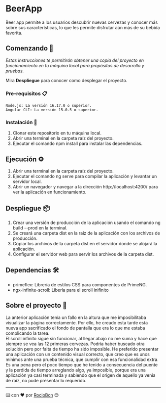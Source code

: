 # BeerApp

Beer app permite a los usuarios descubrir nuevas cervezas y conocer más sobre sus características, lo que les permite disfrutar aún más de su bebida favorita.

## Comenzando 🚀

_Estas instrucciones te permitirán obtener una copia del proyecto en funcionamiento en tu máquina local para propósitos de desarrollo y pruebas._

Mira **Despliegue** para conocer como desplegar el proyecto.


### Pre-requisitos 📋

```
Node.js: La versión 16.17.0 o superior.
Angular CLI: La versión 15.0.5 o superior.
```

### Instalación 🔧


1. Clonar este repositorio en tu máquina local.
2. Abrir una terminal en la carpeta raíz del proyecto.
3. Ejecutar el comando npm install para instalar las dependencias.


## Ejecución ⚙️

1. Abrir una terminal en la carpeta raíz del proyecto.
2. Ejecutar el comando ng serve para compilar la aplicación y levantar un servidor local.
3. Abrir un navegador y navegar a la dirección http://localhost:4200/ para ver la aplicación en funcionamiento.

## Despliegue 📦

1. Crear una versión de producción de la aplicación usando el comando ng build --prod en la terminal.
2. Se creará una carpeta dist en la raíz de la aplicación con los archivos de producción.
3. Copiar los archivos de la carpeta dist en el servidor donde se alojará la aplicación.
4. Configurar el servidor web para servir los archivos de la carpeta dist. 

## Dependencias 🛠️

* primeflex: Librería de estilos CSS para componentes de PrimeNG.
* ngx-infinite-scroll: Libería para el scroll inifinito

## Sobre el proyecto 📖

La anterior aplicación tenía un fallo en la altura que me imposibilitaba visualizar la página correctamente. Por ello, he creado esta tarde esta nueva app sacrificado el fondo de pantalla que era lo que me estaba complicando la tarea.<br>
El scroll infinito sigue sin funcionar, al llegar abajo no me suma y hace que siempre se vea las 12 primeras cervezas. Podría haber buscado otra solución pero por falta de tiempo ha sido imposible. He preferido presentar una aplicación con un contenido visual correcto, que creo que es unos mínimos ante una prueba técnica, que cumplir con esa funcionalidad extra.<br>
Es una pena pero el poco tiempo que he tenido a consecuencia del puente y la perdida de tiempo arreglando algo, ya imposible, porque era una aplicación ya casi terminada y sabiendo que el origen de aquello ya venía de raiz, no pude presentar lo requerido.<br>






 

 


---
⌨️ con ❤️ por [RocioBcn](https://github.com/rociobcn) 😊
